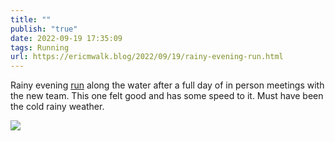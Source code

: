 ```yaml
---
title: ""
publish: "true"
date: 2022-09-19 17:35:09
tags: Running
url: https://ericmwalk.blog/2022/09/19/rainy-evening-run.html
---
```


Rainy evening [run](http://www.strava.com/activities/7835553382) along the water after a full day of in person meetings with the new team. This one felt good and has some speed to it. Must have been the cold rainy weather.

![](https://ericmwalk.blog/uploads/2022/0626be0b03.jpg)